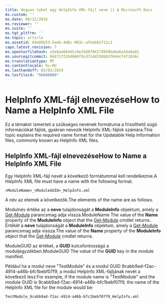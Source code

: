 ```yaml
---
title: Hogyan lehet egy HelpInfo XML-fájl neve |} A Microsoft Docs
ms.custom: ''
ms.date: 09/12/2016
ms.reviewer: ''
ms.suite: ''
ms.tgt_pltfrm: ''
ms.topic: article
ms.assetid: 64e85b53-5aeb-4d6c-903c-af4ab62f11c1
caps.latest.revision: 7
ms.openlocfilehash: a3e8ae664d5c0e29d0f84174950bebe6a1da6a81
ms.sourcegitcommit: b6871f21bd666f9cd71dd336bb3f844cf472b56c
ms.translationtype: MT
ms.contentlocale: hu-HU
ms.lasthandoff: 02/03/2019
ms.locfileid: "56848089"
---
```

# <a name="how-to-name-a-helpinfo-xml-file"></a><span data-ttu-id="a77f8-102">HelpInfo XML-fájl elnevezése</span><span class="sxs-lookup"><span data-stu-id="a77f8-102">How to Name a HelpInfo XML File</span></span>

<span data-ttu-id="a77f8-103">Ez a témakör ismerteti a szükséges nevének formátuma a frissíthető súgó információkat fájlok, gyakran nevezik HelpInfo XML-fájlok számára.</span><span class="sxs-lookup"><span data-stu-id="a77f8-103">This topic explains the required name format for the Updatable Help Information files, commonly known as HelpInfo XML files.</span></span>

## <a name="how-to-name-a-helpinfo-xml-file"></a><span data-ttu-id="a77f8-104">HelpInfo XML-fájl elnevezése</span><span class="sxs-lookup"><span data-stu-id="a77f8-104">How to Name a HelpInfo XML File</span></span>

<span data-ttu-id="a77f8-105">Egy HelpInfo XML-fájl nevét a következő formátummal kell rendelkeznie.</span><span class="sxs-lookup"><span data-stu-id="a77f8-105">A HelpInfo XML file must have a name with the following format.</span></span>

`<ModuleName>_<ModuleGUID>_HelpInfo.xml`

<span data-ttu-id="a77f8-106">A név az elemek a következők.</span><span class="sxs-lookup"><span data-stu-id="a77f8-106">The elements of the name are as follows.</span></span>

<span data-ttu-id="a77f8-107">Modulnév értéke az a **neve** tulajdonságát a **ModuleInfo** objektum, amely a [Get-Module](/powershell/module/Microsoft.PowerShell.Core/Get-Module) parancsmag adja vissza.</span><span class="sxs-lookup"><span data-stu-id="a77f8-107">ModuleName The value of the **Name** property of the **ModuleInfo** object that the [Get-Module](/powershell/module/Microsoft.PowerShell.Core/Get-Module) cmdlet returns.</span></span>
<span data-ttu-id="a77f8-108">Értékét a **neve** tulajdonságát a **ModuleInfo** objektum, amely a [Get-Module](/powershell/module/Microsoft.PowerShell.Core/Get-Module) parancsmag adja vissza.</span><span class="sxs-lookup"><span data-stu-id="a77f8-108">The value of the **Name** property of the **ModuleInfo** object that the [Get-Module](/powershell/module/Microsoft.PowerShell.Core/Get-Module) cmdlet returns.</span></span>

<span data-ttu-id="a77f8-109">ModuleGUID az értéket, a **GUID** kulcsfontosságú a moduljegyzékben.</span><span class="sxs-lookup"><span data-stu-id="a77f8-109">ModuleGUID The value of the **GUID** key in the module manifest.</span></span>

<span data-ttu-id="a77f8-110">Például ha a modul neve "TestModule" és a modul GUID 9cabb9ad-f2ac-4914-a46b-bfc1bebf07f9, a modul HelpInfo XML-fájljának nevét a következő lesz:</span><span class="sxs-lookup"><span data-stu-id="a77f8-110">For example, if the module name is "TestModule" and the module GUID is 9cabb9ad-f2ac-4914-a46b-bfc1bebf07f9, the name of the HelpInfo XML file for the module would be:</span></span>

`TestModule_9cabb9ad-f2ac-4914-a46b-bfc1bebf07f9_HelpInfo.xml`